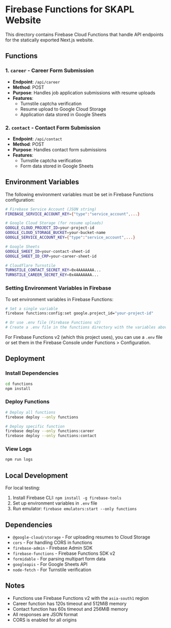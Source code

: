 # Firebase Functions for SKAPL Website

This directory contains Firebase Cloud Functions that handle API endpoints for the statically exported Next.js website.

## Functions

### 1. `career` - Career Form Submission
- **Endpoint**: `/api/career`
- **Method**: POST
- **Purpose**: Handles job application submissions with resume uploads
- **Features**:
  - Turnstile captcha verification
  - Resume upload to Google Cloud Storage
  - Application data stored in Google Sheets

### 2. `contact` - Contact Form Submission
- **Endpoint**: `/api/contact`
- **Method**: POST
- **Purpose**: Handles contact form submissions
- **Features**:
  - Turnstile captcha verification
  - Form data stored in Google Sheets

## Environment Variables

The following environment variables must be set in Firebase Functions configuration:

```bash
# Firebase Service Account (JSON string)
FIREBASE_SERVICE_ACCOUNT_KEY={"type":"service_account",...}

# Google Cloud Storage (for resume uploads)
GOOGLE_CLOUD_PROJECT_ID=your-project-id
GOOGLE_CLOUD_STORAGE_BUCKET=your-bucket-name
GOOGLE_SERVICE_ACCOUNT_KEY={"type":"service_account",...}

# Google Sheets
GOOGLE_SHEET_ID=your-contact-sheet-id
GOOGLE_SHEET_ID_CRP=your-career-sheet-id

# Cloudflare Turnstile
TURNSTILE_CONTACT_SECRET_KEY=0x4AAAAAAA...
TURNSTILE_CAREER_SECRET_KEY=0x4AAAAAAA...
```

### Setting Environment Variables in Firebase

To set environment variables in Firebase Functions:

```bash
# Set a single variable
firebase functions:config:set google.project_id="your-project-id"

# Or use .env file (Firebase Functions v2)
# Create a .env file in the functions directory with the variables above
```

For Firebase Functions v2 (which this project uses), you can use a `.env` file or set them in the Firebase Console under Functions > Configuration.

## Deployment

### Install Dependencies

```bash
cd functions
npm install
```

### Deploy Functions

```bash
# Deploy all functions
firebase deploy --only functions

# Deploy specific function
firebase deploy --only functions:career
firebase deploy --only functions:contact
```

### View Logs

```bash
npm run logs
```

## Local Development

For local testing:

1. Install Firebase CLI: `npm install -g firebase-tools`
2. Set up environment variables in `.env` file
3. Run emulator: `firebase emulators:start --only functions`

## Dependencies

- `@google-cloud/storage` - For uploading resumes to Cloud Storage
- `cors` - For handling CORS in functions
- `firebase-admin` - Firebase Admin SDK
- `firebase-functions` - Firebase Functions SDK v2
- `formidable` - For parsing multipart form data
- `googleapis` - For Google Sheets API
- `node-fetch` - For Turnstile verification

## Notes

- Functions use Firebase Functions v2 with the `asia-south1` region
- Career function has 120s timeout and 512MiB memory
- Contact function has 60s timeout and 256MiB memory
- All responses are JSON format
- CORS is enabled for all origins


